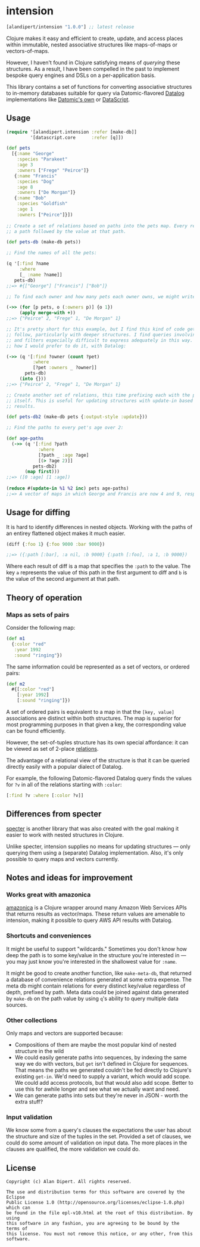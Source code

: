 # intension

[](dependency)
```clojure
[alandipert/intension "1.0.0"] ;; latest release
```
[](/dependency)

Clojure makes it easy and efficient to create, update, and access places within
immutable, nested associative structures like maps-of-maps or vectors-of-maps.

However, I haven't found in Clojure satisfying means of *querying* these
structures.  As a result, I have been compelled in the past to implement bespoke
query engines and DSLs on a per-application basis.

This library contains a set of functions for converting associative structures
to in-memory databases suitable for query via Datomic-flavored [Datalog][0]
implementations like [Datomic's own][1] or [DataScript][2].

## Usage

```clojure
(require '[alandipert.intension :refer [make-db]]
         '[datascript.core      :refer [q]])

(def pets
  [{:name "George"
    :species "Parakeet"
    :age 3
    :owners ["Frege" "Peirce"]}
   {:name "Francis"
    :species "Dog"
    :age 8
    :owners ["De Morgan"]}
   {:name "Bob"
    :species "Goldfish"
    :age 1
    :owners ["Peirce"]}])
    
;; Create a set of relations based on paths into the pets map. Every relation is
;; a path followed by the value at that path.

(def pets-db (make-db pets))

;; Find the names of all the pets:

(q '[:find ?name
     :where
     [_ :name ?name]]
   pets-db)
;;=> #{["George"] ["Francis"] ["Bob"]}

;; To find each owner and how many pets each owner owns, we might write Clojure code like this:

(->> (for [p pets, o (:owners p)] {o 1})
     (apply merge-with +))
;;=> {"Peirce" 2, "Frege" 1, "De Morgan" 1}

;; It's pretty short for this example, but I find this kind of code gets hard to
;; follow, particularly with deeper structures. I find queries involving joins
;; and filters especially difficult to express adequately in this way. Here's
;; how I would prefer to do it, with Datalog:

(->> (q '[:find ?owner (count ?pet)
          :where
          [?pet :owners _ ?owner]]
       pets-db)
     (into {}))
;;=> {"Peirce" 2, "Frege" 1, "De Morgan" 1}

;; Create another set of relations, this time prefixing each with the path
;; itself. This is useful for updating structures with update-in based on query
;; results.

(def pets-db2 (make-db pets {:output-style :update}))

;; Find the paths to every pet's age over 2:

(def age-paths
  (->> (q '[:find ?path
            :where
            [?path _ :age ?age]
            [(> ?age 2)]]
          pets-db2)
       (map first)))
;;=> ([0 :age] [1 :age])
     
(reduce #(update-in %1 %2 inc) pets age-paths)
;;=> A vector of maps in which George and Francis are now 4 and 9, respectively.
```

## Usage for diffing

It is hard to identify differences in nested objects. Working with the paths of an entirey flattened object makes it much easier.

```clojure
(diff {:foo 1} {:foo 9000 :bar 9000})

;;=> ({:path [:bar], :a nil, :b 9000} {:path [:foo], :a 1, :b 9000})
```

Where each result of diff is a map that specifies the `:path` to the value. The key `a` represents the value of this path in the first argument to diff and `b` is the value of the second argument at that path.

## Theory of operation

### Maps as sets of pairs

Consider the following map:

```clojure
(def m1
  {:color "red"
   :year 1992
   :sound "ringing"})
```

The same information could be represented as a set of vectors, or ordered pairs:

```clojure
(def m2
  #{[:color "red"]
    [:year 1992]
    [:sound "ringing"]})
```

A set of ordered pairs is equivalent to a map in that the `[key, value]`
associations are distinct within both structures. The map is superior for most
programming purposes in that given a key, the corresponding value can be found
efficiently.

However, the set-of-tuples structure has its own special affordance: it can be
viewed as set of 2-place [relations][3].

The advantage of a relational view of the structure is that it can be
queried directly easily with a popular dialect of Datalog.

For example, the following Datomic-flavored Datalog query finds the values for
`?v` in all of the relations starting with `:color`:

```clojure
[:find ?v :where [:color ?v]]
```

## Differences from specter

[specter][4] is another library that was also created with the goal making it
easier to work with nested structures in Clojure.

Unlike specter, intension supplies no means for updating structures — only
querying them using a (separate) Datalog implementation.  Also, it's only
possible to query maps and vectors currently.

## Notes and ideas for improvement

### Works great with amazonica

[amazonica][5] is a Clojure wrapper around many Amazon Web Services APIs that
returns results as vector/maps. These return values are amenable to intension,
making it possible to query AWS API results with Datalog.

### Shortcuts and conveniences

It might be useful to support "wildcards."  Sometimes you don't know how deep
the path is to some key/value in the structure you're interested in — you may just
know you're interested in the shallowest value for `:name`.

It might be good to create another function, like `make-meta-db`, that returned
a database of convenience relations generated at some extra expense. The meta db
might contain relations for every distinct key/value regardless of depth,
prefixed by path. Meta data could be joined against data generated by `make-db`
on the path value by using `q`'s ability to query multiple data sources.

### Other collections

Only maps and vectors are supported because:

* Compositions of them are maybe the most popular kind of nested structure in the wild
* We could easily generate paths into sequences, by indexing the same way we do
  with vectors, but `get` isn't defined in Clojure for sequences. That means the
  paths we generated couldn't be fed directly to Clojure's existing `get-in`.
  We'd need to supply a variant, which would add scope. We could add access
  protocols, but that would also add scope. Better to use this for awhile longer
  and see what we actually want and need.
* We can generate paths into sets but they're never in JSON - worth the extra stuff?
  
### Input validation

We know some from a query's clauses the expectations the user has about the
structure and size of the tuples in the set. Provided a set of clauses, we could
do some amount of validation on input data. The more places in the clauses are
qualified, the more validation we could do.

[0]: https://en.wikipedia.org/wiki/Datalog
[1]: http://docs.datomic.com/query.html
[2]: https://github.com/tonsky/datascript
[3]: https://en.wikipedia.org/wiki/Relation_(database)
[4]: https://github.com/nathanmarz/specter
[5]: https://github.com/mcohen01/amazonica

## License

```
Copyright (c) Alan Dipert. All rights reserved.

The use and distribution terms for this software are covered by the Eclipse
Public License 1.0 (http://opensource.org/licenses/eclipse-1.0.php) which can
be found in the file epl-v10.html at the root of this distribution. By using
this software in any fashion, you are agreeing to be bound by the terms of
this license. You must not remove this notice, or any other, from this software.
```
